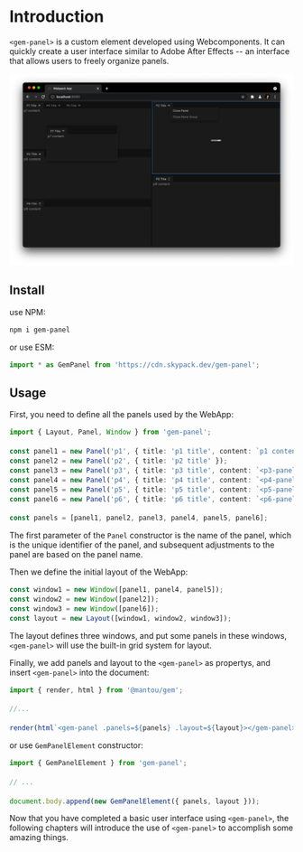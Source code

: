 # Introduction

`<gem-panel>` is a custom element developed using Webcomponents. It can quickly create a user interface similar to Adobe After Effects -- an interface that allows users to freely organize panels.

![screenshot](https://raw.githubusercontent.com/mantou132/gem-panel/master/screenshots/style.png)

## Install

use NPM:

```bash
npm i gem-panel
```

or use ESM:

```js
import * as GemPanel from 'https://cdn.skypack.dev/gem-panel';
```

## Usage

First, you need to define all the panels used by the WebApp:

```ts
import { Layout, Panel, Window } from 'gem-panel';

const panel1 = new Panel('p1', { title: 'p1 title', content: `p1 content` });
const panel2 = new Panel('p2', { title: 'p2 title' });
const panel3 = new Panel('p3', { title: 'p3 title', content: `<p3-panel></p3-panel>` });
const panel4 = new Panel('p4', { title: 'p4 title', content: `<p4-panel></p4-panel>` });
const panel5 = new Panel('p5', { title: 'p5 title', content: `<p5-panel></p5-panel>` });
const panel6 = new Panel('p6', { title: 'p6 title', content: `<p6-panel></p6-panel>` });

const panels = [panel1, panel2, panel3, panel4, panel5, panel6];
```

The first parameter of the `Panel` constructor is the name of the panel, which is the unique identifier of the panel, and subsequent adjustments to the panel are based on the panel name.

Then we define the initial layout of the WebApp:

```ts
const window1 = new Window([panel1, panel4, panel5]);
const window2 = new Window([panel2]);
const window3 = new Window([panel6]);
const layout = new Layout([window1, window2, window3]);
```

The layout defines three windows, and put some panels in these windows, `<gem-panel>` will use the built-in grid system for layout.

Finally, we add panels and layout to the `<gem-panel>` as propertys, and insert `<gem-panel>` into the document:

```ts
import { render, html } from '@mantou/gem';

//...

render(html`<gem-panel .panels=${panels} .layout=${layout}></gem-panel>`, document.body);
```

or use `GemPanelElement` constructor:

```ts
import { GemPanelElement } from 'gem-panel';

// ...

document.body.append(new GemPanelElement({ panels, layout }));
```

Now that you have completed a basic user interface using `<gem-panel>`, the following chapters will introduce the use of `<gem-panel>` to accomplish some amazing things.
